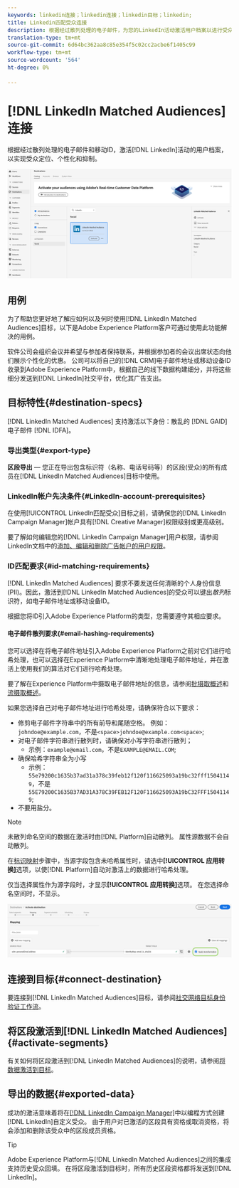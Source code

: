 ```yaml
---
keywords: linkedin连接；linkedin连接；linkedin目标；linkedin;
title: Linkedin匹配受众连接
description: 根据经过散列处理的电子邮件，为您的LinkedIn活动激活用户档案以进行受众定位、个性化和抑制。
translation-type: tm+mt
source-git-commit: 6d64bc362aa8c85e354f5c02cc2acbe6f1405c99
workflow-type: tm+mt
source-wordcount: '564'
ht-degree: 0%

---
```



# [!DNL LinkedIn Matched Audiences] 连接

根据经过散列处理的电子邮件和移动ID，激活[!DNL LinkedIn]活动的用户档案，以实现受众定位、个性化和抑制。

![Adobe Experience Platform UI中的LinkedIn目标](../../assets/catalog/social/linkedin/catalog.png)

## 用例

为了帮助您更好地了解应如何以及何时使用[!DNL LinkedIn Matched Audiences]目标，以下是Adobe Experience Platform客户可通过使用此功能解决的用例。

软件公司会组织会议并希望与参加者保持联系，并根据参加者的会议出席状态向他们展示个性化的优惠。 公司可以将自己的[!DNL CRM]电子邮件地址或移动设备ID收录到Adobe Experience Platform中，根据自己的线下数据构建细分，并将这些细分发送到[!DNL LinkedIn]社交平台，优化其广告支出。

## 目标特性{#destination-specs}

[!DNL LinkedIn Matched Audiences] 支持激活以下身份：散乱的 [!DNL GAID]电子邮件 [!DNL IDFA]。

### 导出类型{#export-type}

**区段导出**  — 您正在导出包含标识符（名称、电话号码等）的区段(受众)的所有成员在[!DNL LinkedIn Matched Audiences]目标中使用。

### LinkedIn帐户先决条件{#LinkedIn-account-prerequisites}

在使用[!UICONTROL LinkedIn匹配受众]目标之前，请确保您的[!DNL LinkedIn Campaign Manager]帐户具有[!DNL Creative Manager]权限级别或更高级别。

要了解如何编辑您的[!DNL LinkedIn Campaign Manager]用户权限，请参阅LinkedIn文档中的[添加、编辑和删除广告帐户的用户权限](https://www.linkedin.com/help/lms/answer/5753)。

### ID匹配要求{#id-matching-requirements}

[!DNL LinkedIn Matched Audiences] 要求不要发送任何清晰的个人身份信息(PII)。因此，激活到[!DNL LinkedIn Matched Audiences]的受众可以键出&#x200B;*散列*&#x200B;标识符，如电子邮件地址或移动设备ID。

根据您将ID引入Adobe Experience Platform的类型，您需要遵守其相应要求。

#### 电子邮件散列要求{#email-hashing-requirements}

您可以选择在将电子邮件地址引入Adobe Experience Platform之前对它们进行哈希处理，也可以选择在Experience Platform中清晰地处理电子邮件地址，并在激活上使用我们的算法对它们进行哈希处理。

要了解在Experience Platform中摄取电子邮件地址的信息，请参阅[批摄取概述](/help/ingestion/batch-ingestion/overview.md)和[流摄取概述](/help/ingestion/streaming-ingestion/overview.md)。

如果您选择自己对电子邮件地址进行哈希处理，请确保符合以下要求：

- 修剪电子邮件字符串中的所有前导和尾随空格。 例如：`johndoe@example.com`，不是`<space>johndoe@example.com<space>`;
- 对电子邮件字符串进行散列时，请确保对小写字符串进行散列；
   - 示例：`example@email.com`，不是`EXAMPLE@EMAIL.COM`;
- 确保哈希字符串全为小写
   - 示例：`55e79200c1635b37ad31a378c39feb12f120f116625093a19bc32fff15041149`，不是`55E79200C1635B37AD31A378C39FEB12F120F116625093A19bC32FFF15041149`;
- 不要用盐分。

>[!NOTE]
>
>未散列命名空间的数据在激活时由[!DNL Platform]自动散列。
> 属性源数据不会自动散列。
> 
> 在[标识映射](../../ui/activate-destinations.md#identity-mapping)步骤中，当源字段包含未哈希属性时，请选中&#x200B;**[!UICONTROL 应用转换]**&#x200B;选项，以使[!DNL Platform]自动对激活上的数据进行哈希处理。
> 
> 仅当选择属性作为源字段时，才显示&#x200B;**[!UICONTROL 应用转换]**&#x200B;选项。 在您选择命名空间时，不显示。

![身份映射转换](../../assets/ui/activate-destinations/identity-mapping-transformation.png)

## 连接到目标{#connect-destination}

要连接到[!DNL LinkedIn Matched Audiences]目标，请参阅[社交网络目标身份验证工作流](./workflow.md)。

## 将区段激活到[!DNL LinkedIn Matched Audiences] {#activate-segments}

有关如何将区段激活到[!DNL LinkedIn Matched Audiences]的说明，请参阅[将数据激活到目标](../../ui/activate-destinations.md)。

## 导出的数据{#exported-data}

成功的激活意味着将在[[!DNL LinkedIn Campaign Manager]](https://www.linkedin.com/campaignmanager/login)中以编程方式创建[!DNL LinkedIn]自定义受众。 由于用户对已激活的区段具有资格或取消资格，将会添加和删除该受众中的区段成员资格。

>[!TIP]
>
>Adobe Experience Platform与[!DNL LinkedIn Matched Audiences]之间的集成支持历史受众回填。 在将区段激活到目标时，所有历史区段资格都将发送到[!DNL LinkedIn]。